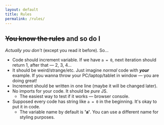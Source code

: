 ```yaml
---
layout: default
title: Rules
permalink: /rules/
---
```

## ~~You know the rules~~ and so do I
*Actually you don't* (except you read it before). So...

- Code should increment variable. If we have `a = 0`, next iteration should return 1, after that — 2, 3, 4...
- It should be weird/strange/etc. Just imagine *normal* code with ***your*** example. 
If you wanna throw your PC/laptop/tablet in window — you are doing great!
- Increment should be written in one line (maybe it will be changed later).
- No imports for your code. It should be *pure* JS.
    - The easiest way to test if it works — browser console.
- Supposed every code has string like `a = 0` in the beginning. It's okay to put it in code.
    - The variable name by default is **'a'**. You can use a different name for styling purposes.